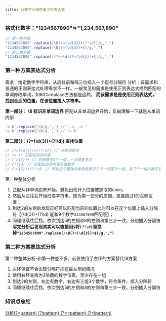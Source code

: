 ```yaml
---
title: 从数字分隔符看正则表达式
---
```

### 格式化数字："1234567890"=>"1,234,567,890"
```javascript
// 第一种方案
"1234567890".replace(/\B(?=(\d{3})+(?!\d))/g,",") 
"1234567890".replace(/\B(?=(\d{3})+$)/g,",") 
// 第二种方案
"1234567890".replace(/(?<=\d)(?=(\d{3})+$)/g,',') 

```
<!-- 匹配的是后面是3*n个数字的非单词边界(\B) -->


### 第一种方案表达式分析
需求：给定数字字符串，从后往前每隔三位插入一个逗号分隔符
分析：该需求和普通的正则表达式处理需求不一样。一般常见的需求是使用正则表达式找到匹配的单词修改单词，如80%replace方法都是这种。 **而该需求是是使用正则表达式，找到合适的位置，在该位置插入字符串。**

**第一部分： \B 标识非单词边界**
匹配从非单词边界开始，反向理解一下就是从单词内部
```javascript
'a b'.replace(/\b/g,',') // ",a, ,b,"
'a b'.replace(/\B/g,',') // "a b"
```

**第二部分：(?=(\d{3})+(?!\d)) 查找位置**
```javascript
// (?=(\d{3})+(?!\d)) // 分解该部分
// ?= // 匹配后边的内容
// (\d{3})+ // 匹配数字3个一组，一次或者多次
// (?!\d) // 匹配后边的内容不是数字
// (\d{3})+(?!\d) // 所以这个整体的意思是数字三个一组至少一组，且三个一组的数字后边不是数字
```
第一种整体分析
1. 匹配从非单词边界开始，避免出现开头位置被抓取的case。
2. 然后从左往右开始扫描字符串，因为第一部分的原因，直接跳过1的左侧位置；
3. 到达2的左侧后发现正好可以匹配当前的位置此时可以在这个位置上插入分隔符【(\d{3})+(?!\d) 能和9个数字`234567890`匹配哦】；
4. 同理继续往后找，依次到达5的左侧和8的左侧和第三步一致，分别插入分隔符
**写完分析后发现其实可以直接用`$`将`(?!\d)`替换掉`"1234567890".replace(/\B(?=(\d{3})+$)/g,",")`**

### 第二种方案表达式分析
第二种整体分析-和第一种差不多，前置使用了左环的方案替代\B方案
1. 左环保证不会出现分隔符插在最左侧的情况
2. 使用右环查找为3倍数的数字位置，至少存在一组
3. 到达2的左侧，左边有数字，右边有三组3个数字，符合条件，插入分隔符
4. 同理继续往后找，依次到达5的左侧和8的左侧和第三步一致，分别插入分隔符

### 知识点总结
[分析(?=pattern) (?!pattern) (?<=pattern) (?<!pattern)](https://blog.csdn.net/xichanjuan6481/article/details/89434402?utm_medium=distribute.pc_relevant.none-task-blog-BlogCommendFromMachineLearnPai2-1.channel_param&depth_1-utm_source=distribute.pc_relevant.none-task-blog-BlogCommendFromMachineLearnPai2-1.channel_param)

